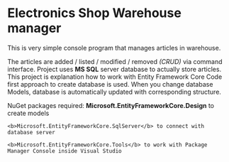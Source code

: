 # Electronics Shop Warehouse manager

This is very simple console program that manages articles in warehouse.

The articles are added / listed / modified / removed  <i>(CRUD)</i> via command interface.
Project uses <b>MS SQL</b> server database to actually store articles.
This project is explanation how to work with Entity Framework Core
Code first approach to create database is used.
When you change database Models, database is automatically updated with corresponding structure.

NuGet packages required: 
    <b>Microsoft.EntityFrameworkCore.Design</b> to create models

    <b>Microsoft.EntityFrameworkCore.SqlServer</b> to connect with database server

    <b>Microsoft.EntityFrameworkCore.Tools</b> to work with Package Manager Console inside Visual Studio

